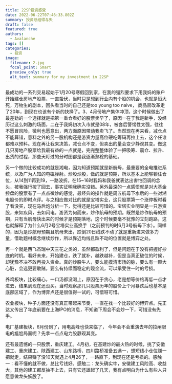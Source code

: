 ```yaml
---
title: 22SP投资感受
date: 2022-06-22T07:46:33.802Z
summary: 投资总结得与失
draft: false
featured: true
authors:
  - Avalanche
tags: []
categories:
  - 投资
image:
  filename: 2.jpg
  focal_point: Smart
  preview_only: true
  alt_text: summary for my investment in 22SP
---
```

<!--StartFragment-->

最成功的一系列交易起始于1月20号寒假回到家，在我的强烈要求下用我妈的账户开始建仓房地产股票，一直蛰伏，当时只是想到行业内有个股的机会，也就是恒大死，万物生的剧本，回头看当时的自己还是too young too naive， 商品房改革走了20年，到现在也该有个新的抉择了。3、4月份地产集体冲顶，这个时候做出了最差劲的一个选择就是把第一重仓看好的股票卖早了，原因一在于我是新手，没经历过这么刺激的场面，二在于我妈初次入市就是08年，被套后警惕性太强，往往不愿冒风险，微利也愿意出，两方面原因带动我卖飞了。当然现在再来看，减仓点不能算错，意料之外的另一股机构还是游资力量高位硬吃筹码再拉上去，这个任谁都难以预料。现在再让我来决策，减仓点不变，但卖出的量会变少静观其变。做这几只房地产股票给我最有益的一点就是，完完整整体验了一把吸筹、震仓、拉升、出货的过程，那些天盯过的分时图都是我逐渐熟稔的基础。

另一个做的比较成功的就是湘电，因为知道预期就是新航母，最重要的全电推进系统，以及广为人知的电磁弹射。炒股炒股，做的就是预期，所以基本上能够锁住仓位，从14到11再到19，一路波折。在15~16时我妈和我爸就表达出害怕回调的念头，被我强行按了回去，事实证明我确实没错。另外最深的一点感悟就是对大基金控盘的股票有了一点点微妙的感觉，最经典的操作就是周五航母下水后的一些对湘电股价的即时点评。与之相应做对比的就是宝塔实业，这只股票第一个涨停板时看了看没买，现在马后炮分析一下，觉得还是比较可惜的。宝塔实业明显是一只游资股，来如疾风，去如闪电。游资为何而来，炒作航母的预期。既然是炒作航母的预期，只有当航母快出来的时候才是预期落地，这个时候要毫不犹豫的立刻跑路，这也就解释了为什么6月2号宝塔实业高换手（之前预判的时6月3号航母下水）。同样的，因为是炒航母预期且航母未出，跌倒20日线跌不动了就是重新进来做多力量，借助题材概念继续炒作，所以靠近均线且跌不动的位置就是博弈之处。

再一个就是西飞杰瑞中天三花之类的，虽然都盈利了，但是问题在于没有把握好抄底的时机。看好未来，开始建仓，跌了就补，越跌越补，但是当真正破位的时候，却犹豫不决不敢再投入资金。真的炒股牛人，要么能摸清市场的脉，要么有一颗大心脏，会选更要敢赌，要么有持续而稳定的现金流，可以承受住一时的亏损。

养鸡板块，比较痛心，一口汤都没喝上，原因在于贪心，老是想等价格再低一点才进去，结果到现在还没买。当时观察那几只股票历年的股价上个月暴跌后也基本是底部区域了，作为博弈点还是很值得一试的，可惜呀可惜。

农业板块，种子方面还没有真正带起来节奏，一直在找一个比较好的博弈点。先正达又传出了年底前要在上海IPO的消息，不知道下周会不会炒一下，可惜没有先手。

电厂基建板块，6月份到了，用电高峰也快来临了， 今年会不会重演去年的拉闸限电的尴尬局面呢？先拿一点点电力股静观其变。

还有最遗憾的一只股票，重庆建工。4月初，在基建炒的最火热的时候，挑了安徽建工、重庆建工、陕西建工、山东路桥、四川路桥准备五选一，想短线小仓位赚一把就走，结果赚了没10天就遇上4月26了，一路直下，到现在还是亏损的。感触一：看不懂的就不做，总比亏钱好。感触二：龙头确实牛，安徽建工风险高、收益大，其他的建工都反抽不上去，只有它还雄起了几天，我有点明白为什么有些人只愿意做龙头妖股了。

<!--EndFragment-->